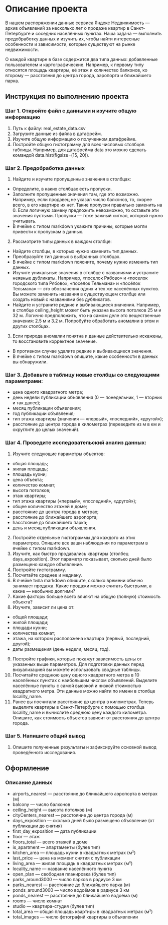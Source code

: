 # Описание проекта
В нашем распоряжении данные сервиса Яндекс Недвижимость — архив объявлений за несколько лет о продаже квартир в Санкт-Петербурге и соседних населённых пунктах.
Наша задача — выполнить предобработку данных и изучить их, чтобы найти интересные особенности и зависимости, которые существуют на рынке недвижимости.

О каждой квартире в базе содержится два типа данных: добавленные пользователем и картографические. Например, к первому типу относятся площадь квартиры, её этаж и количество балконов, ко второму — расстояния до центра города, аэропорта и ближайшего парка. 

## Инструкция по выполнению проекта
### Шаг 1. Откройте файл с данными и изучите общую информацию
1. Путь к файлу: real_estate_data.csv
2. Загрузите данные из файла в датафрейм.
3. Изучите общую информацию о полученном датафрейме.
4. Постройте общую гистограмму для всех числовых столбцов таблицы. Например, для датафрейма data это можно сделать командой data.hist(figsize=(15, 20)).

### Шаг 2. Предобработка данных
1. Найдите и изучите пропущенные значения в столбцах:
  - Определите, в каких столбцах есть пропуски.
  - Заполните пропущенные значения там, где это возможно. Например, если продавец не указал число балконов, то, скорее всего, в его квартире их нет. Такие пропуски правильно заменить на 0. Если логичную замену предложить невозможно, то оставьте эти значения пустыми. Пропуски — тоже важный сигнал, который нужно учитывать.
  - В ячейке с типом markdown укажите причины, которые могли привести к пропускам в данных.

2. Рассмотрите типы данных в каждом столбце:
  - Найдите столбцы, в которых нужно изменить тип данных.
  - Преобразуйте тип данных в выбранных столбцах.
  - В ячейке с типом markdown поясните, почему нужно изменить тип данных.
  - Изучите уникальные значения в столбце с названиями и устраните неявные дубликаты. Например, «поселок Рябово» и «поселок городского типа Рябово», «поселок Тельмана» и «посёлок Тельмана» — это обозначения одних и тех же населённых пунктов. Вы можете заменить названия в существующем столбце или создать новый с названиями без дубликатов.
  - Найдите и устраните редкие и выбивающиеся значения. Например, в столбце ceiling_height может быть указана высота потолков 25 м и 32 м. Логично предположить, что на самом деле это вещественные значения: 2.5 м и 3.2 м. Попробуйте обработать аномалии в этом и других столбцах.
 
3. Если природа аномалии понятна и данные действительно искажены, то восстановите корректное значение.
  - В противном случае удалите редкие и выбивающиеся значения.
  - В ячейке с типом markdown опишите, какие особенности в данных вы обнаружили.

### Шаг 3. Добавьте в таблицу новые столбцы со следующими параметрами:
  - цена одного квадратного метра;
  - день недели публикации объявления (0 — понедельник, 1 — вторник и так далее);
  - месяц публикации объявления;
  - год публикации объявления;
  - тип этажа квартиры (значения — «‎первый», «последний», «другой»);
  - расстояние до центра города в километрах (переведите из м в км и округлите до целых значений).
    
### Шаг 4. Проведите исследовательский анализ данных:
1. Изучите следующие параметры объектов:
  - общая площадь;
  - жилая площадь;
  - площадь кухни;
  - цена объекта;
  - количество комнат;
  - высота потолков;
  - этаж квартиры;
  - тип этажа квартиры («первый», «последний», «другой»);
  - общее количество этажей в доме;
  - расстояние до центра города в метрах;
  - расстояние до ближайшего аэропорта;
  - hасстояние до ближайшего парка;
  - день и месяц публикации объявления.
2. Постройте отдельные гистограммы для каждого из этих параметров. Опишите все ваши наблюдения по параметрам в ячейке с типом markdown.
3. Изучите, как быстро продавались квартиры (столбец days_exposition). Этот параметр показывает, сколько дней было размещено каждое объявление. 
4. Постройте гистограмму.
5. Посчитайте среднее и медиану.
6. В ячейке типа markdown опишите, сколько времени обычно занимает продажа. Какие продажи можно считать быстрыми, а какие — необычно долгими?
7. Какие факторы больше всего влияют на общую (полную) стоимость объекта?
8. Изучите, зависит ли цена от:
  - общей площади;
  - жилой площади;
  - площади кухни;
  - количества комнат;
  - этажа, на котором расположена квартира (первый, последний, другой);
  - даты размещения (день недели, месяц, год).
9. Постройте графики, которые покажут зависимость цены от указанных выше параметров. Для подготовки данных перед визуализацией вы можете использовать сводные таблицы.
10. Посчитайте среднюю цену одного квадратного метра в 10 населённых пунктах с наибольшим числом объявлений. Выделите населённые пункты с самой высокой и низкой стоимостью квадратного метра. Эти данные можно найти по имени в столбце locality_name.
11. Ранее вы посчитали расстояние до центра в километрах. Теперь выделите квартиры в Санкт-Петербурге с помощью столбца locality_name и вычислите среднюю цену каждого километра. Опишите, как стоимость объектов зависит от расстояния до центра города.


### Шаг 5. Напишите общий вывод
1. Опишите полученные результаты и зафиксируйте основной вывод проведённого исследования.

## Оформление

### Описание данных
  - airports_nearest — расстояние до ближайшего аэропорта в метрах (м)
  - balcony — число балконов
  - ceiling_height — высота потолков (м)
  - cityCenters_nearest — расстояние до центра города (м)
  - days_exposition — сколько дней было размещено объявление (от публикации до снятия)
  - first_day_exposition — дата публикации
  - floor — этаж
  - floors_total — всего этажей в доме
  - is_apartment — апартаменты (булев тип)
  - kitchen_area — площадь кухни в квадратных метрах (м²)
  - last_price — цена на момент снятия с публикации
  - living_area — жилая площадь в квадратных метрах (м²)
  - locality_name — название населённого пункта
  - open_plan — свободная планировка (булев тип)
  - parks_around3000 — число парков в радиусе 3 км
  - parks_nearest — расстояние до ближайшего парка (м)
  - ponds_around3000 — число водоёмов в радиусе 3 км
  - ponds_nearest — расстояние до ближайшего водоёма (м)
  - rooms — число комнат
  - studio — квартира-студия (булев тип)
  - total_area — общая площадь квартиры в квадратных метрах (м²)
  - total_images — число фотографий квартиры в объявлении
